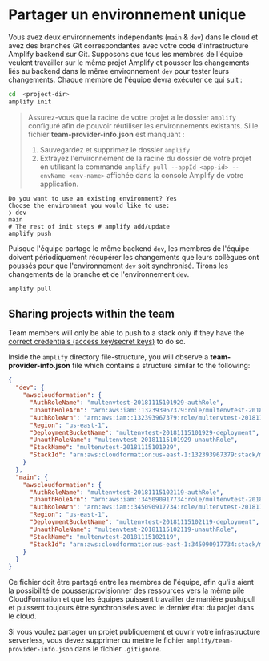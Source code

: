 # Partager un environnement unique

Vous avez deux environnements indépendants (`main` & `dev`) dans le cloud et avez des branches Git correspondantes avec votre code d'infrastructure Amplify backend sur Git. Supposons que tous les membres de l'équipe veulent travailler sur le même projet Amplify et pousser les changements liés au backend dans le même environnement `dev` pour tester leurs changements. Chaque membre de l'équipe devra exécuter ce qui suit :

```bash
cd  <project-dir>
amplify init
```

> Assurez-vous que la racine de votre projet a le dossier `amplify` configuré afin de pouvoir réutiliser les environnements existants.
> Si le fichier **team-provider-info.json** est manquant :
>
> 1.  Sauvegardez et supprimez le dossier `amplify`.
> 2.  Extrayez l'environnement de la racine du dossier de votre projet en utilisant la commande `amplify pull --appId <app-id> --envName <env-name>` affichée dans la console Amplify de votre application.

```console
Do you want to use an existing environment? Yes
Choose the environment you would like to use:
❯ dev
main
# The rest of init steps # amplify add/update
amplify push
```

Puisque l'équipe partage le même backend `dev`, les membres de l'équipe doivent périodiquement récupérer les changements que leurs collègues ont poussés pour que l'environnement `dev` soit synchronisé. Tirons les changements de la branche et de l'environnement `dev`.

```bash
amplify pull
```

## Sharing projects within the team

Team members will only be able to push to a stack only if they have the [correct credentials (access key/secret keys)](https://docs.amplify.aws/cli/start/install/#pre-requisites-for-installation) to do so.

Inside the `amplify` directory file-structure, you will observe a **team-provider-info.json** file which contains a structure similar to the following:

```json
{
  "dev": {
    "awscloudformation": {
      "AuthRoleName": "multenvtest-20181115101929-authRole",
      "UnauthRoleArn": "arn:aws:iam::132393967379:role/multenvtest-20181115101929-unauthRole",
      "AuthRoleArn": "arn:aws:iam::132393967379:role/multenvtest-20181115101929-authRole",
      "Region": "us-east-1",
      "DeploymentBucketName": "multenvtest-20181115101929-deployment",
      "UnauthRoleName": "multenvtest-20181115101929-unauthRole",
      "StackName": "multenvtest-20181115101929",
      "StackId": "arn:aws:cloudformation:us-east-1:132393967379:stack/multenvtest-20181115101929/fc7b1010-e902-11e8-a9bd-50fae97e0835"
    }
  },
  "main": {
    "awscloudformation": {
      "AuthRoleName": "multenvtest-20181115102119-authRole",
      "UnauthRoleArn": "arn:aws:iam::345090917734:role/multenvtest-20181115102119-unauthRole",
      "AuthRoleArn": "arn:aws:iam::345090917734:role/multenvtest-20181115102119-authRole",
      "Region": "us-east-1",
      "DeploymentBucketName": "multenvtest-20181115102119-deployment",
      "UnauthRoleName": "multenvtest-20181115102119-unauthRole",
      "StackName": "multenvtest-20181115102119",
      "StackId": "arn:aws:cloudformation:us-east-1:345090917734:stack/multenvtest-20181115102119/3e907b70-e903-11e8-a18b-503acac41e61"
    }
  }
}
```

Ce fichier doit être partagé entre les membres de l'équipe, afin qu'ils aient la possibilité de pousser/provisionner des ressources vers la même pile CloudFormation et que les équipes puissent travailler de manière push/pull et puissent toujours être synchronisées avec le dernier état du projet dans le cloud.

Si vous voulez partager un projet publiquement et ouvrir votre infrastructure serverless, vous devez supprimer ou mettre le fichier `amplify/team-provider-info.json` dans le fichier `.gitignore`.
